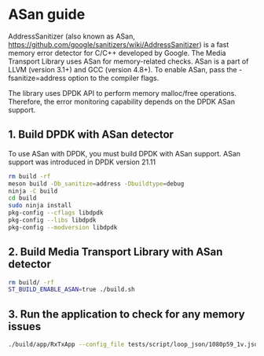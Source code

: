 # ASan guide

AddressSanitizer (also known as ASan, <https://github.com/google/sanitizers/wiki/AddressSanitizer>) is a fast memory error detector for C/C++ developed by Google. The Media Transport Library uses ASan for memory-related checks. ASan is a part of LLVM (version 3.1+) and GCC (version 4.8+). To enable ASan, pass the -fsanitize=address option to the compiler flags.

The library uses DPDK API to perform memory malloc/free operations. Therefore, the error monitoring capability depends on the DPDK ASan support.

## 1. Build DPDK with ASan detector

To use ASan with DPDK, you must build DPDK with ASan support. ASan support was introduced in DPDK version 21.11

```bash
rm build -rf
meson build -Db_sanitize=address -Dbuildtype=debug
ninja -C build
cd build
sudo ninja install
pkg-config --cflags libdpdk
pkg-config --libs libdpdk
pkg-config --modversion libdpdk
```

## 2. Build Media Transport Library with ASan detector

```bash
rm build/ -rf
ST_BUILD_ENABLE_ASAN=true ./build.sh
```

## 3. Run the application to check for any memory issues

```bash
./build/app/RxTxApp --config_file tests/script/loop_json/1080p59_1v.json
```
